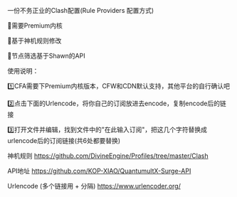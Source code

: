 <p>一份不务正业的Clash配置(Rule Providers 配置方式)</p>
<p>🔘需要Premium内核</p>
<p>🔘基于神机规则修改</p>
<p>🔘节点筛选基于Shawn的API</p>
<p> 使用说明：</p>
<p>1️⃣CFA需要下Premium内核版本，CFW和CDN默认支持，其他平台的自行确认吧</p>
<p>2️⃣点击下面的Urlencode，将你自己的订阅放进去encode，复制encode后的链接</p>
<p>3️⃣打开文件并编辑，找到文件中的&quot;在此输入订阅&quot;，把这几个字符替换成urlencode后的订阅链接(共6处都要替换)</p>
<p>神机规则
<a href="https://github.com/DivineEngine/Profiles/tree/master/Clash">https://github.com/DivineEngine/Profiles/tree/master/Clash</a> </p>
<p>API地址 
<a href="https://github.com/KOP-XIAO/QuantumultX-Surge-API">https://github.com/KOP-XIAO/QuantumultX-Surge-API</a></p>
<p>Urlencode (多个链接用 + 分隔) 
<a href="https://www.urlencoder.org/">https://www.urlencoder.org/</a></p>
